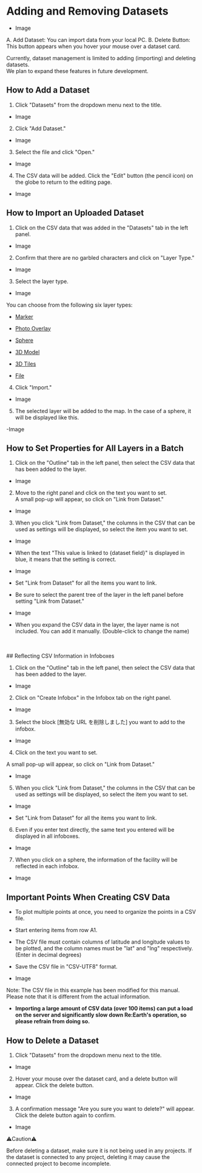 # Adding and Removing Datasets

- Image

A. Add Dataset: You can import data from your local PC.
B. Delete Button: This button appears when you hover your mouse over a dataset card.

Currently, dataset management is limited to adding (importing) and deleting datasets.<br>
We plan to expand these features in future development.

## How to Add a Dataset

1. Click "Datasets" from the dropdown menu next to the title.

- Image

2. Click "Add Dataset."

- Image

3. Select the file and click "Open."

- Image

4. The CSV data will be added. Click the "Edit" button (the pencil icon) on the globe to return to the editing page.

- Image


## How to Import an Uploaded Dataset



1. Click on the CSV data that was added in the "Datasets" tab in the left panel.

- Image 



2. Confirm that there are no garbled characters and click on "Layer Type."

- Image

3. Select the layer type.

- Image



You can choose from the following six layer types:

   - [Marker](https://github.com/CS-eukarya/User-Manual-English-/blob/Re-Earth-layers/Marker.md) 

   - [Photo Overlay](https://github.com/CS-eukarya/User-Manual-English-/blob/Re-Earth-layers/Photo%20Overlay.md)

   - [Sphere](https://github.com/CS-eukarya/User-Manual-English-/blob/Re-Earth-layers/Sphere.md)

   - [3D Model](https://github.com/CS-eukarya/User-Manual-English-/blob/Re-Earth-layers/3D%20Model.md)

   - [3D Tiles](https://github.com/CS-eukarya/User-Manual-English-/blob/Re-Earth-layers/3D%20Tiles.md)

   - [File](https://github.com/CS-eukarya/User-Manual-English-/blob/Re-Earth-layers/File.md)

4. Click "Import."

- Image 

5. The selected layer will be added to the map.
In the case of a sphere, it will be displayed like this.

-Image


## How to Set Properties for All Layers in a Batch

1. Click on the "Outline" tab in the left panel, then select the CSV data that has been added to the layer.

- Image


2. Move to the right panel and click on the text you want to set.<br>
   A small pop-up will appear, so click on "Link from Dataset."

- Image

3. When you click "Link from Dataset," the columns in the CSV that can be used as settings will be displayed, so select the item you want to set.

- Image

 - When the text "This value is linked to {dataset field}" is displayed in blue, it means that the setting is correct.

- Image

 - Set "Link from Dataset" for all the items you want to link.
 - Be sure to select the parent tree of the layer in the left panel before setting "Link from Dataset."

- Image

 - When you expand the CSV data in the layer, the layer name is not included. You can add it manually.
(Double-click to change the name)
<br>

<br>
## Reflecting CSV Information in Infoboxes

1. Click on the "Outline" tab in the left panel, then select the CSV data that has been added to the layer.

- Image

2. Click on "Create Infobox" in the Infobox tab on the right panel.

- Image

3. Select the block [無効な URL を削除しました] you want to add to the infobox.

- Image

4. Click on the text you want to set.

A small pop-up will appear, so click on "Link from Dataset."

- Image

5. When you click "Link from Dataset," the columns in the CSV that can be used as settings will be displayed, so select the item you want to set.

- Image

- Set "Link from Dataset" for all the items you want to link.

6. Even if you enter text directly, the same text you entered will be displayed in all infoboxes.

- Image

7. When you click on a sphere, the information of the facility will be reflected in each infobox.

- Image

## Important Points When Creating CSV Data

- To plot multiple points at once, you need to organize the points in a CSV file.

- Start entering items from row A1.

- The CSV file must contain columns of latitude and longitude values to be plotted, and the column names must be "lat" and "lng" respectively. (Enter in decimal degrees)

- Save the CSV file in "CSV-UTF8" format.

- Image 


Note: The CSV file in this example has been modified for this manual. Please note that it is different from the actual information.

- **Importing a large amount of CSV data (over 100 items) can put a load on the server and significantly slow down Re:Earth's operation, so please refrain from doing so.**

## How to Delete a Dataset



1. Click "Datasets" from the dropdown menu next to the title.

- Image

2. Hover your mouse over the dataset card, and a delete button will appear. Click the delete button.

- Image

3. A confirmation message "Are you sure you want to delete?" will appear. Click the delete button again to confirm.

- Image

<aside>

⚠️Caution⚠️

Before deleting a dataset, make sure it is not being used in any projects. If the dataset is connected to any project, deleting it may cause the connected project to become incomplete.

</aside>
